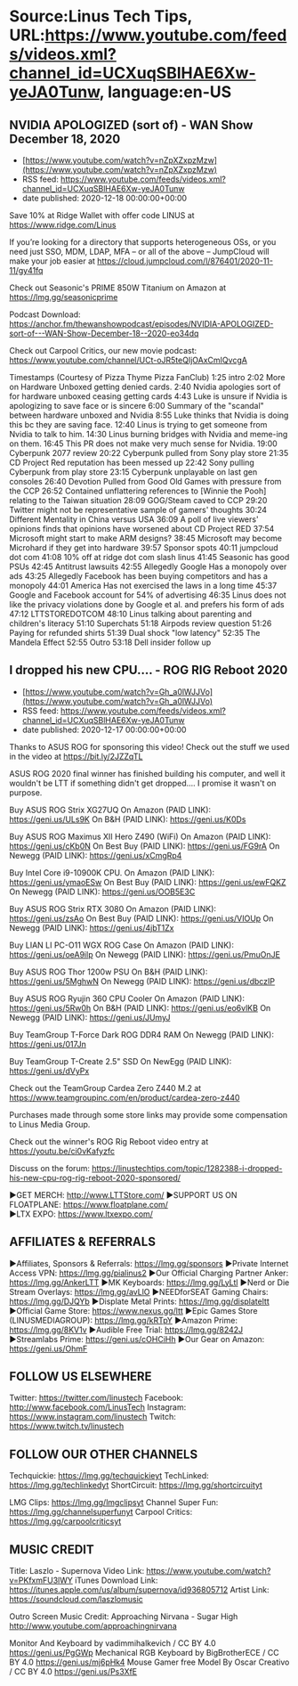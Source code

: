 # Source:Linus Tech Tips, URL:https://www.youtube.com/feeds/videos.xml?channel_id=UCXuqSBlHAE6Xw-yeJA0Tunw, language:en-US

## NVIDIA APOLOGIZED (sort of)  - WAN Show December 18, 2020
 - [https://www.youtube.com/watch?v=nZpXZxpzMzw](https://www.youtube.com/watch?v=nZpXZxpzMzw)
 - RSS feed: https://www.youtube.com/feeds/videos.xml?channel_id=UCXuqSBlHAE6Xw-yeJA0Tunw
 - date published: 2020-12-18 00:00:00+00:00

Save 10% at Ridge Wallet with offer code LINUS at https://www.ridge.com/Linus

If you’re looking for a directory that supports heterogeneous OSs, or you need just SSO, MDM, LDAP, MFA – or all of the above – JumpCloud will make your job easier at https://cloud.jumpcloud.com/l/876401/2020-11-11/gy41fq

Check out Seasonic's PRIME 850W Titanium on Amazon at https://lmg.gg/seasonicprime

Podcast Download: https://anchor.fm/thewanshowpodcast/episodes/NVIDIA-APOLOGIZED-sort-of---WAN-Show-December-18--2020-eo34dq

Check out Carpool Critics, our new movie podcast: https://www.youtube.com/channel/UCt-oJR5teQIjOAxCmIQvcgA

Timestamps (Courtesy of Pizza Thyme Pizza FanClub)
1:25 intro
2:02 More on Hardware Unboxed getting denied cards.
 2:40 Nvidia apologies sort of for hardware unboxed ceasing getting cards
 4:43 Luke is unsure if Nvidia is apologizing to save face or is sincere
 6:00 Summary of the "scandal" between hardware unboxed and Nvidia
 8:55 Luke thinks that Nvidia is doing this bc they are saving face.
 12:40 Linus is trying to get someone from Nvidia to talk to him.
 14:30 Linus burning bridges with Nvidia and meme-ing on them.
 16:45 This PR does not make very much sense for Nvidia.
19:00 Cyberpunk 2077 review
 20:22 Cyberpunk pulled from Sony play store
  21:35 CD Project Red reputation has been messed up
        22:42 Sony pulling Cyberpunk from play store
 23:15 Cyberpunk unplayable on last gen consoles
26:40 Devotion Pulled from Good Old Games with pressure from the CCP
 26:52 Contained unflattering references to [Winnie the Pooh] relating to the Taiwan situation
 28:09 GOG/Steam caved to CCP
 29:20 Twitter might not be representative sample of gamers' thoughts
 30:24 Different Mentality in China versus USA
 36:09 A poll of live viewers' opinions finds that opinions have worsened about CD Project RED
37:54 Microsoft might start to make ARM designs?
 38:45 Microsoft may become Microhard if they get into hardware
39:57 Sponsor spots 
 40:11 jumpcloud dot com
 41:08 10% off at ridge dot com slash linus
 41:45 Seasonic has good PSUs
42:45 Antitrust lawsuits
 42:55 Allegedly Google Has a monopoly over ads 
 43:25 Allegedly Facebook has been buying competitors and has a monopoly
 44:01 America Has not exercised the laws in a long time
 45:37 Google and Facebook account for 54% of advertising
 46:35 Linus does not like the privacy violations done by Google et al. and prefers his form of ads
47:12 LTTSTOREDOTCOM
48:10  Linus talking about parenting and children's literacy 
51:10 Superchats
       51:18 Airpods review question
       51:26 Paying for refunded shirts
       51:39 Dual shock "low latency"
52:35 The Mandela Effect
52:55 Outro
53:18 Dell insider follow up

## I dropped his new CPU.... - ROG RIG Reboot 2020
 - [https://www.youtube.com/watch?v=Gh_a0lWJJVo](https://www.youtube.com/watch?v=Gh_a0lWJJVo)
 - RSS feed: https://www.youtube.com/feeds/videos.xml?channel_id=UCXuqSBlHAE6Xw-yeJA0Tunw
 - date published: 2020-12-17 00:00:00+00:00

Thanks to ASUS ROG for sponsoring this video! Check out the stuff we used in the video at https://bit.ly/2JZZqTL

ASUS ROG 2020 final winner has finished building his computer, and well it wouldn't be LTT if something didn't get dropped.... I promise it wasn't on purpose. 

Buy ASUS ROG Strix XG27UQ
On Amazon (PAID LINK): https://geni.us/ULs9K
On B&H (PAID LINK): https://geni.us/K0Ds

Buy ASUS ROG Maximus XII Hero Z490 (WiFi)
On Amazon (PAID LINK): https://geni.us/cKb0N
On Best Buy (PAID LINK): https://geni.us/FG9rA
On Newegg (PAID LINK): https://geni.us/xCmgRp4

Buy Intel Core i9-10900K CPU.
On Amazon (PAID LINK): https://geni.us/ymaoESw
On Best Buy (PAID LINK): https://geni.us/ewFQKZ
On Newegg (PAID LINK): https://geni.us/OOB5E3C

Buy ASUS ROG Strix RTX 3080
On Amazon (PAID LINK): https://geni.us/zsAo
On Best Buy (PAID LINK): https://geni.us/VIOUp
On Newegg (PAID LINK): https://geni.us/4jbT1Zx

Buy LIAN LI PC-O11 WGX ROG Case
On Amazon (PAID LINK): https://geni.us/oeA9ilp
On Newegg (PAID LINK): https://geni.us/PmuOnJE

Buy ASUS ROG Thor 1200w PSU
On B&H (PAID LINK): https://geni.us/5MghwN
On Newegg (PAID LINK): https://geni.us/dbczIP

Buy ASUS ROG Ryujin 360 CPU Cooler
On Amazon (PAID LINK): https://geni.us/5Rw0h
On B&H (PAID LINK): https://geni.us/eo6vlKB
On Newegg (PAID LINK): https://geni.us/JUmyJ

Buy TeamGroup T-Force Dark ROG DDR4 RAM
On Newegg (PAID LINK): https://geni.us/017Jn

Buy TeamGroup T-Create 2.5" SSD
On NewEgg (PAID LINK): https://geni.us/dVyPx

Check out the TeamGroup Cardea Zero Z440 M.2 at https://www.teamgroupinc.com/en/product/cardea-zero-z440

Purchases made through some store links may provide some compensation to Linus Media Group.

Check out the winner's ROG Rig Reboot video entry at https://youtu.be/ci0vKafyzfc

Discuss on the forum: https://linustechtips.com/topic/1282388-i-dropped-his-new-cpu-rog-rig-reboot-2020-sponsored/

►GET MERCH: http://www.LTTStore.com/
►SUPPORT US ON FLOATPLANE: https://www.floatplane.com/  
►LTX EXPO: https://www.ltxexpo.com/   

AFFILIATES & REFERRALS
---------------------------------------------------
►Affiliates, Sponsors & Referrals: https://lmg.gg/sponsors
►Private Internet Access VPN: https://lmg.gg/pialinus2
►Our Official Charging Partner Anker: https://lmg.gg/AnkerLTT
►MK Keyboards: https://lmg.gg/LyLtl
►Nerd or Die Stream Overlays: https://lmg.gg/avLlO
►NEEDforSEAT Gaming Chairs: https://lmg.gg/DJQYb
►Displate Metal Prints: https://lmg.gg/displateltt
►Official Game Store: https://www.nexus.gg/ltt
►Epic Games Store (LINUSMEDIAGROUP): https://lmg.gg/kRTpY
►Amazon Prime: https://lmg.gg/8KV1v
►Audible Free Trial: https://lmg.gg/8242J
►Streamlabs Prime: https://geni.us/cOHCiHh
►Our Gear on Amazon: https://geni.us/OhmF

FOLLOW US ELSEWHERE
---------------------------------------------------  
Twitter: https://twitter.com/linustech
Facebook: http://www.facebook.com/LinusTech
Instagram: https://www.instagram.com/linustech
Twitch: https://www.twitch.tv/linustech

FOLLOW OUR OTHER CHANNELS
---------------------------------------------------  
Techquickie: https://lmg.gg/techquickieyt
TechLinked: https://lmg.gg/techlinkedyt
ShortCircuit: https://lmg.gg/shortcircuityt

LMG Clips: https://lmg.gg/lmgclipsyt
Channel Super Fun: https://lmg.gg/channelsuperfunyt
Carpool Critics: https://lmg.gg/carpoolcriticsyt

MUSIC CREDIT
---------------------------------------------------  
Title: Laszlo - Supernova
Video Link: https://www.youtube.com/watch?v=PKfxmFU3lWY
iTunes Download Link: https://itunes.apple.com/us/album/supernova/id936805712
Artist Link: https://soundcloud.com/laszlomusic

Outro Screen Music Credit: Approaching Nirvana - Sugar High http://www.youtube.com/approachingnirvana

Monitor And Keyboard by vadimmihalkevich / CC BY 4.0  https://geni.us/PgGWp
Mechanical RGB Keyboard by BigBrotherECE / CC BY 4.0 https://geni.us/mj6pHk4
Mouse Gamer free Model By Oscar Creativo / CC BY 4.0 https://geni.us/Ps3XfE

